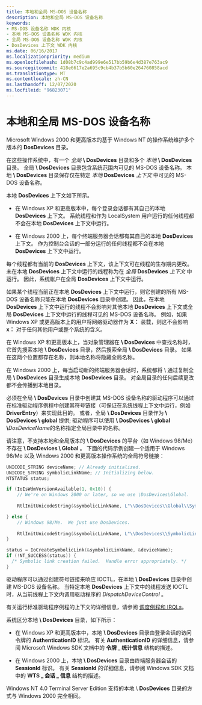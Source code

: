 ```yaml
---
title: 本地和全局 MS-DOS 设备名称
description: 本地和全局 MS-DOS 设备名称
keywords:
- MS-DOS 设备名称 WDK 内核
- 本地 MS-DOS 设备名称 WDK 内核
- 全局 MS-DOS 设备名称 WDK 内核
- DosDevices 上下文 WDK 内核
ms.date: 06/16/2017
ms.localizationpriority: medium
ms.openlocfilehash: 1d08b7c9c4ad999e6e517bb59b6e4d387e763ac9
ms.sourcegitcommit: 418e6617e2a695c9cb4b37b5b60e264760858acd
ms.translationtype: MT
ms.contentlocale: zh-CN
ms.lasthandoff: 12/07/2020
ms.locfileid: "96823071"
---
```

# <a name="local-and-global-ms-dos-device-names"></a>本地和全局 MS-DOS 设备名称

Microsoft Windows 2000 和更高版本的基于 Windows NT 的操作系统维护多个版本的 **DosDevices** 目录。

在这些操作系统中，有一个 *全局* **\\ DosDevices** 目录和多个 *本地* **\\ DosDevices** 目录。 全局 **\\ DosDevices** 目录包含系统范围内可见的 MS-DOS 设备名称。 本地 **\\ DosDevices** 目录保存仅在特定 *本地* **DosDevices** *上下文* 中可见的 MS-DOS 设备名称。

本地 **DosDevices** 上下文如下所示。

-   在 Windows XP 和更高版本中，每个登录会话都有其自己的本地 **DosDevices** 上下文。 系统线程和作为 LocalSystem 用户运行的任何线程都不会在本地 **DosDevices** 上下文中运行。

-   在 Windows 2000 上，每个终端服务器会话都有其自己的本地 **DosDevices** 上下文。 作为控制台会话的一部分运行的任何线程都不会在本地 **DosDevices** 上下文中运行。

每个线程都有当前的 **DosDevices** 上下文，该上下文可在线程的生存期内更改。 未在本地 **DosDevices** 上下文中运行的线程称为在 *全局* **DosDevices** *上下文* 中运行。 因此，系统帐户在全局 **DosDevices** 上下文中运行。

如果某个线程当前正在本地 **DosDevices** 上下文中运行，则它创建的所有 MS-DOS 设备名称只能在本地 **DosDevices** 目录中创建。 因此，在本地 **DosDevices** 上下文中运行的线程不会影响对其他本地 **DosDevices** 上下文或全局 **DosDevices** 上下文中运行的线程可见的 MS-DOS 设备名称。 例如，如果 Windows XP 或更高版本上的用户将网络驱动器作为 **X：** 装载，则这不会影响 **x：** 对于任何其他用户或整个系统的含义。

在 Windows XP 和更高版本上，当对象管理器在 **\\ DosDevices** 中查找名称时，它首先搜索本地 **\\ DosDevices** 目录，然后搜索全局 **\\ DosDevices** 目录。 如果在这两个位置都存在名称，则本地名称将隐藏全局名称。

在 Windows 2000 上，每当启动新的终端服务器会话时，系统都将 \\ 通过复制全局 **\\ DosDevices** 目录生成本地 **DosDevices** 目录。 对全局目录的任何后续更改都不会传播到本地目录。

必须在全局 **\\ DosDevices** 目录中创建其 MS-DOS 设备名称的驱动程序可以通过在标准驱动程序例程中创建其符号链接（可保证在系统线程上下文中运行，例如 **DriverEntry**）来实现此目的。 或者，全局 **\\ DosDevices** 目录作为 **\\ DosDevices \\ global** 提供; 驱动程序可以使用 **\\ DosDevices \\ global \\**<em>DosDeviceName</em>的名称指定全局目录中的名称。

请注意，不支持本地和全局版本的 **\\ DosDevices** 的平台（如 Windows 98/Me）不存在 **\\ DosDevices \\ Global** 。 下面的代码示例创建一个适用于 Windows 98/Me 以及 Windows 2000 和更高版本操作系统的全局符号链接：

```cpp
UNICODE_STRING deviceName; // Already initialized.
UNICODE_STRING symbolicLinkName; // Initializing below.
NTSTATUS status;

if (IoIsWdmVersionAvailable(1, 0x10)) {
    // We're on Windows 2000 or later, so we use \DosDevices\Global.
 
    RtlInitUnicodeString(&symbolicLinkName, L"\\DosDevices\\Global\\SymbolicLinkName");

} else {
    // Windows 98/Me.  We just use DosDevices.
 
    RtlInitUnicodeString(&symbolicLinkName, L"\\DosDevices\\SymbolicLinkName");
}

status = IoCreateSymbolicLink(&symbolicLinkName, &deviceName);
if (!NT_SUCCESS(status)) {
  /* Symbolic link creation failed.  Handle error appropriately. */
}
```

驱动程序可以通过创建符号链接来响应 IOCTL，在本地 **\\ DosDevices** 目录中创建 MS-DOS 设备名称。 当特定本地 **DosDevices** 上下文中的线程发送 IOCTL 时，从当前线程上下文内调用驱动程序的 *DispatchDeviceControl* 。

有关运行标准驱动程序例程的上下文的详细信息，请参阅 [调度例程和 IRQLs](dispatch-routines-and-irqls.md)。

系统区分本地 **\\ DosDevices** 目录，如下所示：

-   在 Windows XP 和更高版本中，本地 **\\ DosDevices** 目录由登录会话的访问令牌的 **AuthenticationID** 标识。 有关 **AuthenticationID** 的详细信息，请参阅 Microsoft Windows SDK 文档中的 **令牌 \_ 统计信息** 结构的描述。

-   在 Windows 2000 上，本地 **\\ DosDevices** 目录由终端服务器会话的 **SessionId** 标识。 有关 **SessionId** 的详细信息，请参阅 Windows SDK 文档中的 **WTS \_ 会话 \_ 信息** 结构的描述。

Windows NT 4.0 Terminal Server Edition 支持的本地 \\ **DosDevices** 目录的方式与 Windows 2000 完全相同。

 

 




